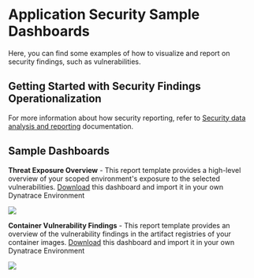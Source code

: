 # Application Security Sample Dashboards

Here, you can find some examples of how to visualize and report on security findings, such as vulnerabilities. 

## Getting Started with Security Findings Operationalization

For more information about how security reporting, refer to [Security data analysis and reporting](https://docs.dynatrace.com/docs/platform-modules/application-security/use-cases/security-reporting) documentation.

## Sample Dashboards

**Threat Exposure Overview** - This report template provides a high-level overview of your scoped environment's exposure to the selected vulnerabilities.
[Download](https://raw.githubusercontent.com/dynatrace-perfclinics/dynatrace-getting-started/main/dashboards/security/Threat%20Exposure%20Overview.json) this dashboard and import it in your own Dynatrace Environment

![](https://raw.githubusercontent.com/dynatrace-perfclinics/dynatrace-getting-started/main/images/dashboard_security_threat_exposure_overview.png)

**Container Vulnerability Findings** - This report template provides an overview of the vulnerability findings in the artifact registries of your container images.
[Download](https://github.com/leykin-valeriy/dynatrace-getting-started/blob/041e174326a7b2cbc098a49775976f1986ad734d/dashboards/security/Container%20Vulnerability%20Findings.json) this dashboard and import it in your own Dynatrace Environment

![](https://github.com/leykin-valeriy/dynatrace-getting-started/blob/041e174326a7b2cbc098a49775976f1986ad734d/images/dashboard_security_container_vulnerability_findings.png)
